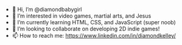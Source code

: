 - 👋 Hi, I’m @diamondbabygirl
- 👀 I’m interested in video games, martial arts, and Jesus 
- 🌱 I’m currently learning HTML, CSS, and JavaScript (super noob)
- 💞️ I’m looking to collaborate on developing 2D indie games!
- 📫 How to reach me: https://www.linkedin.com/in/diamondkelley/

<!---
diamondbabygirl/diamondbabygirl is a ✨ special ✨ repository because its `README.md` (this file) appears on your GitHub profile.
You can click the Preview link to take a look at your changes.
--->
